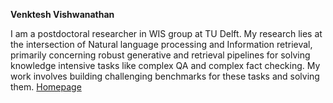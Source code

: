 **Venktesh Vishwanathan**

I am a postdoctoral researcher in WIS group at TU Delft.
My research lies at the intersection of Natural language processing and Information retrieval, primarily concerning robust generative and retrieval pipelines for solving knowledge intensive tasks like complex QA and complex fact checking. My work involves building challenging benchmarks for these tasks and solving them. [Homepage](https://venkteshv.github.io/#home)
